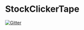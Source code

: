 # StockClickerTape

[![Gitter](https://badges.gitter.im/StockClickerTape/Lobby.svg)](https://gitter.im/StockClickerTape/Lobby?utm_source=badge&utm_medium=badge&utm_campaign=pr-badge&utm_content=badge)